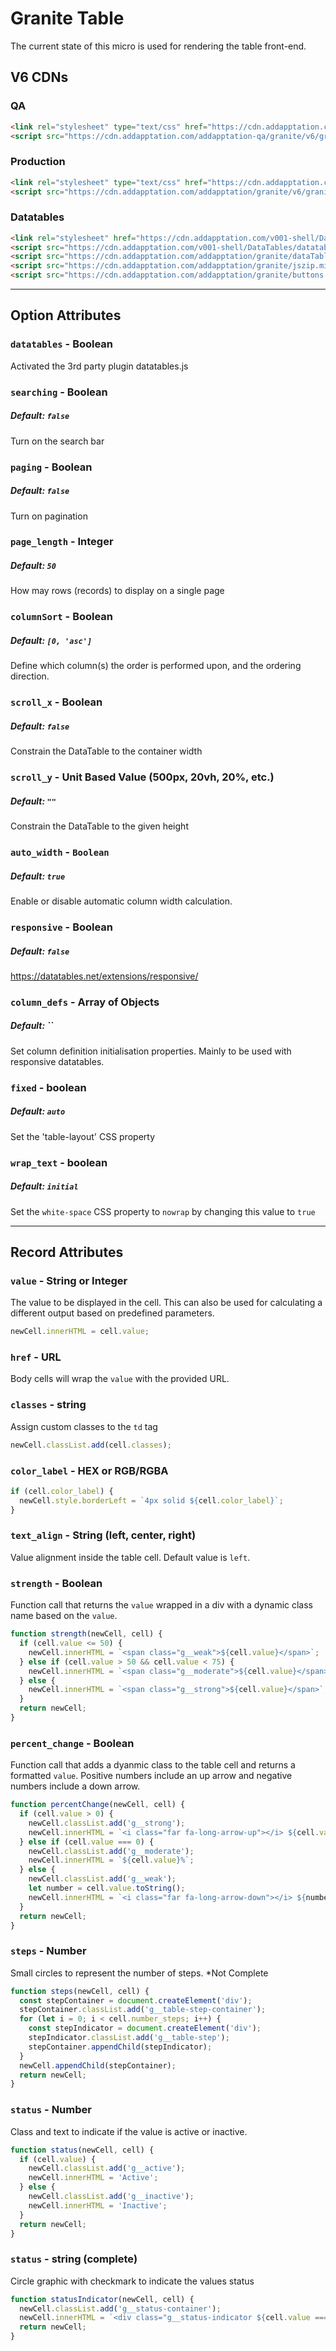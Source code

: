 # Granite Table

The current state of this micro is used for rendering the table front-end.

## V6 CDNs

### QA

```html
<link rel="stylesheet" type="text/css" href="https://cdn.addapptation.com/addapptation-qa/granite/v6/graniteTable.css" />
<script src="https://cdn.addapptation.com/addapptation-qa/granite/v6/graniteTable.js"></script>
```

### Production

```html
<link rel="stylesheet" type="text/css" href="https://cdn.addapptation.com/addapptation-/granite/v6/graniteTable.css" />
<script src="https://cdn.addapptation.com/addapptation/granite/v6/graniteTable.js"></script>
```

### Datatables

```html
<link rel="stylesheet" href="https://cdn.addapptation.com/v001-shell/DataTables/datatables-1.12.1.min.css" />
<script src="https://cdn.addapptation.com/v001-shell/DataTables/datatables-1.12.1.min.js"></script>
<script src="https://cdn.addapptation.com/addapptation/granite/dataTables.buttons.min.js"></script>
<script src="https://cdn.addapptation.com/addapptation/granite/jszip.min.js"></script>
<script src="https://cdn.addapptation.com/addapptation/granite/buttons.html5.min.js"></script>
```

---

## Option Attributes

### `datatables` - Boolean

Activated the 3rd party plugin datatables.js

### `searching` - Boolean

##### Default: `false`

Turn on the search bar

### `paging` - Boolean

##### Default: `false`

Turn on pagination

### `page_length` - Integer

##### Default: `50`

How may rows (records) to display on a single page

### `columnSort` - Boolean

##### Default: `[0, 'asc']`

Define which column(s) the order is performed upon, and the ordering direction.

### `scroll_x` - Boolean

##### Default: `false`

Constrain the DataTable to the container width

### `scroll_y` - Unit Based Value (500px, 20vh, 20%, etc.)

##### Default: `""`

Constrain the DataTable to the given height

### `auto_width` - `Boolean`

##### Default: `true`

Enable or disable automatic column width calculation.

### `responsive` - Boolean

##### Default: `false`

<https://datatables.net/extensions/responsive/>

### `column_defs` - Array of Objects

##### Default: ``

Set column definition initialisation properties. Mainly to be used with responsive datatables.

### `fixed` - boolean

##### Default: `auto`

Set the 'table-layout' CSS property

### `wrap_text` - boolean

##### Default: `initial`

Set the `white-space` CSS property to `nowrap` by changing this value to `true`

---

## Record Attributes

### `value` - String or Integer

The value to be displayed in the cell. This can also be used for calculating a different output based on predefined parameters.

```javascript
newCell.innerHTML = cell.value;
```

### `href` - URL

Body cells will wrap the `value` with the provided URL.

### `classes` - string

Assign custom classes to the `td` tag

```javascript
newCell.classList.add(cell.classes);
```

### `color_label` - HEX or RGB/RGBA

```javascript
if (cell.color_label) {
  newCell.style.borderLeft = `4px solid ${cell.color_label}`;
}
```

### `text_align` - String (left, center, right)

Value alignment inside the table cell. Default value is `left`.

### `strength` - Boolean

Function call that returns the `value` wrapped in a div with a dynamic class name based on the `value`.

```javascript
function strength(newCell, cell) {
  if (cell.value <= 50) {
    newCell.innerHTML = `<span class="g__weak">${cell.value}</span>`;
  } else if (cell.value > 50 && cell.value < 75) {
    newCell.innerHTML = `<span class="g__moderate">${cell.value}</span>`;
  } else {
    newCell.innerHTML = `<span class="g__strong">${cell.value}</span>`;
  }
  return newCell;
}
```

### `percent_change` - Boolean

Function call that adds a dyanmic class to the table cell and returns a formatted `value`. Positive numbers include an up arrow and negative numbers include a down arrow.

```javascript
function percentChange(newCell, cell) {
  if (cell.value > 0) {
    newCell.classList.add('g__strong');
    newCell.innerHTML = `<i class="far fa-long-arrow-up"></i> ${cell.value}%`;
  } else if (cell.value === 0) {
    newCell.classList.add('g__moderate');
    newCell.innerHTML = `${cell.value}%`;
  } else {
    newCell.classList.add('g__weak');
    let number = cell.value.toString();
    newCell.innerHTML = `<i class="far fa-long-arrow-down"></i> ${number.slice(1)}%`;
  }
  return newCell;
}
```

### `steps` - Number

Small circles to represent the number of steps. \*Not Complete

```javascript
function steps(newCell, cell) {
  const stepContainer = document.createElement('div');
  stepContainer.classList.add('g__table-step-container');
  for (let i = 0; i < cell.number_steps; i++) {
    const stepIndicator = document.createElement('div');
    stepIndicator.classList.add('g__table-step');
    stepContainer.appendChild(stepIndicator);
  }
  newCell.appendChild(stepContainer);
  return newCell;
}
```

### `status` - Number

Class and text to indicate if the value is active or inactive.

```javascript
function status(newCell, cell) {
  if (cell.value) {
    newCell.classList.add('g__active');
    newCell.innerHTML = 'Active';
  } else {
    newCell.classList.add('g__inactive');
    newCell.innerHTML = 'Inactive';
  }
  return newCell;
}
```

### `status` - string (complete)

Circle graphic with checkmark to indicate the values status

```javascript
function statusIndicator(newCell, cell) {
  newCell.classList.add('g__status-container');
  newCell.innerHTML = `<div class="g__status-indicator ${cell.value === 'complete' ? 'g__status-active' : 'g__status-not-active'}"><i class="fa fa-check" aria-hidden="true"></i></div>`;
  return newCell;
}
```
